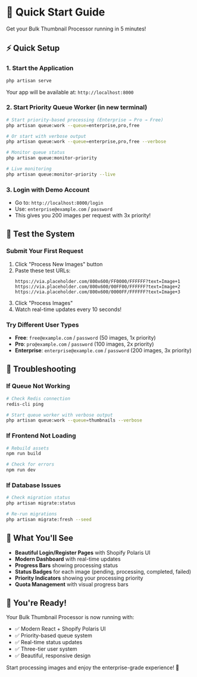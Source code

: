 # 🚀 Quick Start Guide

Get your Bulk Thumbnail Processor running in 5 minutes!

## ⚡ Quick Setup

### 1. **Start the Application**
```bash
php artisan serve
```
Your app will be available at: `http://localhost:8000`

### 2. **Start Priority Queue Worker** (in new terminal)
```bash
# Start priority-based processing (Enterprise → Pro → Free)
php artisan queue:work --queue=enterprise,pro,free

# Or start with verbose output
php artisan queue:work --queue=enterprise,pro,free --verbose

# Monitor queue status
php artisan queue:monitor-priority

# Live monitoring
php artisan queue:monitor-priority --live
```

### 3. **Login with Demo Account**
- Go to: `http://localhost:8000/login`
- Use: `enterprise@example.com` / `password`
- This gives you 200 images per request with 3x priority!

## 🎯 Test the System

### **Submit Your First Request**
1. Click "Process New Images" button
2. Paste these test URLs:
   ```
   https://via.placeholder.com/800x600/FF0000/FFFFFF?text=Image+1
   https://via.placeholder.com/800x600/00FF00/FFFFFF?text=Image+2
   https://via.placeholder.com/800x600/0000FF/FFFFFF?text=Image+3
   ```
3. Click "Process Images"
4. Watch real-time updates every 10 seconds!

### **Try Different User Types**
- **Free**: `free@example.com` / `password` (50 images, 1x priority)
- **Pro**: `pro@example.com` / `password` (100 images, 2x priority)  
- **Enterprise**: `enterprise@example.com` / `password` (200 images, 3x priority)

## 🔧 Troubleshooting

### **If Queue Not Working**
```bash
# Check Redis connection
redis-cli ping

# Start queue worker with verbose output
php artisan queue:work --queue=thumbnails --verbose
```

### **If Frontend Not Loading**
```bash
# Rebuild assets
npm run build

# Check for errors
npm run dev
```

### **If Database Issues**
```bash
# Check migration status
php artisan migrate:status

# Re-run migrations
php artisan migrate:fresh --seed
```

## 📱 What You'll See

- **Beautiful Login/Register Pages** with Shopify Polaris UI
- **Modern Dashboard** with real-time updates
- **Progress Bars** showing processing status
- **Status Badges** for each image (pending, processing, completed, failed)
- **Priority Indicators** showing your processing priority
- **Quota Management** with visual progress bars

## 🎉 You're Ready!

Your Bulk Thumbnail Processor is now running with:
- ✅ Modern React + Shopify Polaris UI
- ✅ Priority-based queue system
- ✅ Real-time status updates
- ✅ Three-tier user system
- ✅ Beautiful, responsive design

Start processing images and enjoy the enterprise-grade experience! 🚀
